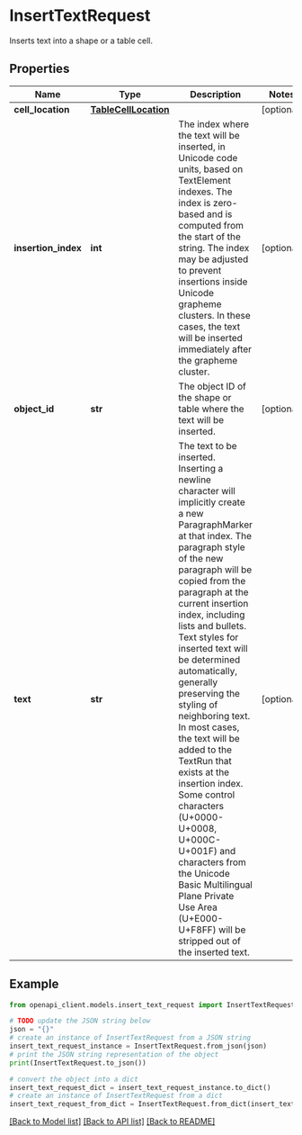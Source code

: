 # InsertTextRequest

Inserts text into a shape or a table cell.

## Properties

Name | Type | Description | Notes
------------ | ------------- | ------------- | -------------
**cell_location** | [**TableCellLocation**](TableCellLocation.md) |  | [optional] 
**insertion_index** | **int** | The index where the text will be inserted, in Unicode code units, based on TextElement indexes. The index is zero-based and is computed from the start of the string. The index may be adjusted to prevent insertions inside Unicode grapheme clusters. In these cases, the text will be inserted immediately after the grapheme cluster. | [optional] 
**object_id** | **str** | The object ID of the shape or table where the text will be inserted. | [optional] 
**text** | **str** | The text to be inserted. Inserting a newline character will implicitly create a new ParagraphMarker at that index. The paragraph style of the new paragraph will be copied from the paragraph at the current insertion index, including lists and bullets. Text styles for inserted text will be determined automatically, generally preserving the styling of neighboring text. In most cases, the text will be added to the TextRun that exists at the insertion index. Some control characters (U+0000-U+0008, U+000C-U+001F) and characters from the Unicode Basic Multilingual Plane Private Use Area (U+E000-U+F8FF) will be stripped out of the inserted text. | [optional] 

## Example

```python
from openapi_client.models.insert_text_request import InsertTextRequest

# TODO update the JSON string below
json = "{}"
# create an instance of InsertTextRequest from a JSON string
insert_text_request_instance = InsertTextRequest.from_json(json)
# print the JSON string representation of the object
print(InsertTextRequest.to_json())

# convert the object into a dict
insert_text_request_dict = insert_text_request_instance.to_dict()
# create an instance of InsertTextRequest from a dict
insert_text_request_from_dict = InsertTextRequest.from_dict(insert_text_request_dict)
```
[[Back to Model list]](../README.md#documentation-for-models) [[Back to API list]](../README.md#documentation-for-api-endpoints) [[Back to README]](../README.md)


